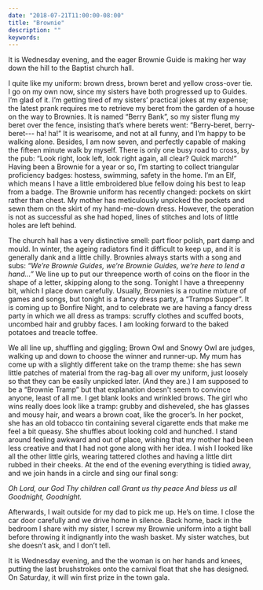 ```yaml
---
date: "2018-07-21T11:00:00-08:00"
title: "Brownie"
description: ""
keywords:
---
```


It is Wednesday evening, and the eager Brownie Guide is making her way down the hill to the Baptist
church hall.<!--more-->

I quite like my uniform: brown dress, brown beret and yellow cross-over tie. I go on my own now,
since my sisters have both progressed up to Guides. I’m glad of it. I’m getting tired of my sisters’
practical jokes at my expense; the latest prank requires me to retrieve my beret from the garden of
a house on the way to Brownies. It is named “Berry Bank”, so my sister flung my beret over the
fence, insisting that’s where berets went: “Berry-beret, berry-beret--- ha! ha!” It is wearisome, and
not at all funny, and I’m happy to be walking alone. Besides, I am now seven, and perfectly capable
of making the fifteen minute walk by myself. There is only one busy road to cross, by the pub: “Look
right, look left, look right again, all clear? Quick march!” Having been a Brownie for a year or so,
I’m starting to collect triangular proficiency badges: hostess, swimming, safety in the home. I’m an
Elf, which means I have a little embroidered blue fellow doing his best to leap from a badge. The
Brownie uniform has recently changed: pockets on skirt rather than chest. My mother has meticulously
unpicked the pockets and sewn them on the skirt of my hand-me-down dress. However, the operation is
not as successful as she had hoped, lines of stitches and lots of little holes are left behind.

The church hall has a very distinctive smell: part floor polish, part damp and mould.  In winter,
the ageing radiators find it difficult to keep up, and it is generally dank and a little
chilly. Brownies always starts with a song and subs: _“We’re Brownie Guides, we’re Brownie Guides,
we’re here to lend a hand…”_ We line up to put our threepence worth of coins on the floor in the
shape of a letter, skipping along to the song. Tonight I have a threepenny bit, which I place down
carefully. Usually, Brownies is a routine mixture of games and songs, but tonight is a fancy dress
party, a “Tramps Supper”. It is coming up to Bonfire Night, and to celebrate we are having a fancy
dress party in which we all dress as tramps: scruffy clothes and scuffed boots, uncombed hair and
grubby faces. I am looking forward to the baked potatoes and treacle toffee.

We all line up, shuffling and giggling; Brown Owl and Snowy Owl are judges, walking up and down to
choose the winner and runner-up. My mum has come up with a slightly different take on the tramp
theme: she has sewn little patches of material from the rag-bag all over my uniform, just loosely so
that they can be easily unpicked later. (And they are.) I am supposed to be a “Brownie Tramp” but
that explanation doesn't seem to convince anyone, least of all me. I get blank looks and wrinkled
brows. The girl who wins really does look like a tramp: grubby and disheveled, she has glasses and
mousy hair, and wears a brown coat, like the grocer’s. In her pocket, she has an old tobacco tin
containing several cigarette ends that make me feel a bit queasy. She shuffles about looking cold
and hunched. I stand around feeling awkward and out of place, wishing that my mother had been less
creative and that I had not gone along with her idea. I wish I looked like all the other little
girls, wearing tattered clothes and having a little dirt rubbed in their cheeks. At the end of the
evening everything is tidied away, and we join hands in a circle and sing our final song:

<i>
Oh Lord, our God  
Thy children call  
Grant us thy peace  
And bless us all  
Goodnight, Goodnight.
</i>

Afterwards, I wait outside for my dad to pick me up. He’s on time. I close the car door carefully
and we drive home in silence. Back home, back in the bedroom I share with my sister, I screw my
Brownie uniform into a tight ball before throwing it indignantly into the wash basket. My sister
watches, but she doesn’t ask, and I don’t tell.

It is Wednesday evening, and the the woman is on her hands and knees, putting the last brushstrokes
onto the carnival float that she has designed. On Saturday, it will win first prize in the town
gala.

